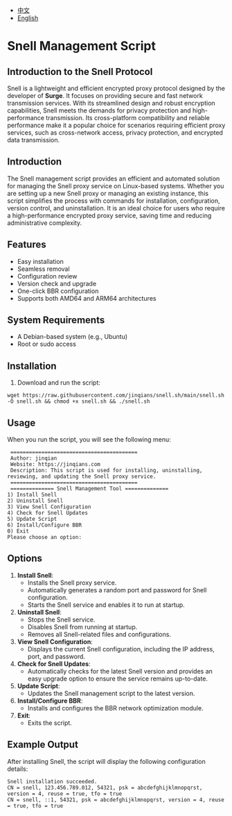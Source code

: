 - [中文](README.md)
- [English](README.en.md)


# Snell Management Script

## Introduction to the Snell Protocol  
Snell is a lightweight and efficient encrypted proxy protocol designed by the developer of **Surge**. It focuses on providing secure and fast network transmission services. With its streamlined design and robust encryption capabilities, Snell meets the demands for privacy protection and high-performance transmission. Its cross-platform compatibility and reliable performance make it a popular choice for scenarios requiring efficient proxy services, such as cross-network access, privacy protection, and encrypted data transmission.

## Introduction  
The Snell management script provides an efficient and automated solution for managing the Snell proxy service on Linux-based systems. Whether you are setting up a new Snell proxy or managing an existing instance, this script simplifies the process with commands for installation, configuration, version control, and uninstallation. It is an ideal choice for users who require a high-performance encrypted proxy service, saving time and reducing administrative complexity.

## Features  
+ Easy installation  
+ Seamless removal  
+ Configuration review  
+ Version check and upgrade  
+ One-click BBR configuration  
+ Supports both AMD64 and ARM64 architectures  

## System Requirements  
+ A Debian-based system (e.g., Ubuntu)  
+ Root or sudo access  

## Installation  
1. Download and run the script:  
```shell  
wget https://raw.githubusercontent.com/jinqians/snell.sh/main/snell.sh -O snell.sh && chmod +x snell.sh && ./snell.sh
```

## Usage  
When you run the script, you will see the following menu:  
```shell  
 =========================================  
 Author: jinqian  
 Website: https://jinqians.com  
 Description: This script is used for installing, uninstalling, reviewing, and updating the Snell proxy service.  
 =========================================  
 ============== Snell Management Tool ==============  
1) Install Snell  
2) Uninstall Snell  
3) View Snell Configuration  
4) Check for Snell Updates  
5) Update Script  
6) Install/Configure BBR  
0) Exit  
Please choose an option:  
```

## Options  
1. **Install Snell**:  
   + Installs the Snell proxy service.  
   + Automatically generates a random port and password for Snell configuration.  
   + Starts the Snell service and enables it to run at startup.  
2. **Uninstall Snell**:  
   + Stops the Snell service.  
   + Disables Snell from running at startup.  
   + Removes all Snell-related files and configurations.  
3. **View Snell Configuration**:  
   + Displays the current Snell configuration, including the IP address, port, and password.  
4. **Check for Snell Updates**:  
   + Automatically checks for the latest Snell version and provides an easy upgrade option to ensure the service remains up-to-date.  
5. **Update Script**:  
   + Updates the Snell management script to the latest version.  
6. **Install/Configure BBR**:  
   + Installs and configures the BBR network optimization module.  
0. **Exit**:  
   + Exits the script.  

## Example Output  
After installing Snell, the script will display the following configuration details:  
```shell  
Snell installation succeeded.  
CN = snell, 123.456.789.012, 54321, psk = abcdefghijklmnopqrst, version = 4, reuse = true, tfo = true  
CN = snell, ::1, 54321, psk = abcdefghijklmnopqrst, version = 4, reuse = true, tfo = true  
```  
